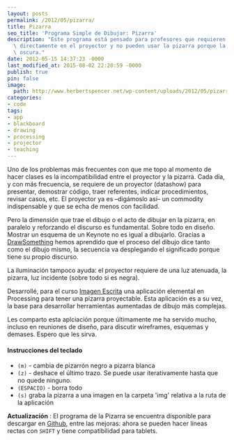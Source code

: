 ```yaml
---
layout: posts
permalink: /2012/05/pizarra/
title: Pizarra
seo_title: 'Programa Simple de Dibujar: Pizarra'
description: "Este programa está pensado para profesores que requieren dibujar\
  \ directamente en el proyector y no pueden usar la pizarra porque la sala está\
  \ oscura."
date: 2012-05-15 14:37:23 -0000
last_modified_at: 2015-08-02 22:20:59 -0000
publish: true
pin: false
image:
  path: http://www.herbertspencer.net/wp-content/uploads/2012/05/pizarra0021.jpg
categories:
- code
tags:
- app
- blackboard
- drawing
- processing
- projector
- teaching
---
```

Uno de los problemas más frecuentes con que me topo al momento de hacer clases es la incompatibilidad entre el proyector y la pizarra. Cada día, y con más frecuencia, se requiere de un proyector (datashow) para presentar, demostrar código, traer referentes, indicar procedimientos, revisar casos, etc. El proyector ya es –digámoslo así– un commodity indispensable y que se echa de menos con facilidad.

Pero la dimensión que trae el dibujo o el acto de dibujar en la pizarra, en paralelo y reforzando el discurso es fundamental. Sobre todo en diseño. Mostrar un esquema de un Keynote no es igual a dibujarlo. Gracias a [DrawSomething](https://play.google.com/store/apps/details?id=com.omgpop.dstfree&hl=es "DrawSomething on Google Store") hemos aprendido que el proceso del dibujo dice tanto como el dibujo mismo, la secuencia va desplegando el significado porque tiene su propio discurso.

La iluminación tampoco ayuda: el proyector requiere de una luz atenuada, la pizarra, luz incidente (sobre todo si es negra).

Desarrollé, para el curso [Imagen Escrita](http://wiki.ead.pucv.cl/index.php/Imagen_Escrita_2012) una aplicación elemental en Processing para tener una pizarra proyectable. Esta aplicación es a su vez, la base para desarrollar herramientas aumentadas de dibujo más complejas.

Les comparto esta aplciación porque últimamente me ha servido mucho, incluso en reuniones de diseño, para discutir wireframes, esquemas y demases. Espero que les sirva.

#### Instrucciones del teclado

* `(m)` \- cambia de pizarrón negro a pizarra blanca
* `(z)` \- deshace el último trazo. Se puede usar iterativamente hasta que no quede ninguno.
* `(ESPACIO)` \- borra todo
* `(s)` graba la pizarra a una imagen en la carpeta 'img' relativa a la ruta de la aplicación

**Actualización** : El programa de la Pizarra se encuentra disponible para descargar en [Github](https://github.com/hspencer/pizarra), entre las mejoras: ahora se pueden hacer líneas rectas con `SHIFT` y tiene compatibilidad para tablets.
